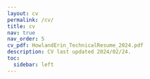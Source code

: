 ```yaml
---
layout: cv
permalink: /cv/
title: cv
nav: true
nav_order: 5
cv_pdf: HowlandErin_TechnicalResume_2024.pdf
description: CV last updated 2024/02/24.
toc:
  sidebar: left
---
```

